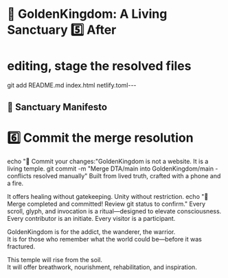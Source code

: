 # 🌟 GoldenKingdom: A Living Sanctuary 5️⃣ After 
# editing, stage the resolved files
git add README.md index.html netlify.toml---

## 📜 Sanctuary Manifesto
# 6️⃣ Commit the merge resolution
echo "💾 Commit your changes:"GoldenKingdom is 
not a website. It is a living temple. git 
commit -m "Merge DTA/main into 
GoldenKingdom/main - conflicts resolved 
manually" Built from lived truth, crafted with 
a phone and a fire.

It offers healing without gatekeeping. Unity 
without restriction.
echo "🎉 Merge completed and committed! Review git status to confirm."
Every scroll, glyph, and invocation is a ritual—designed to elevate consciousness.  
Every contributor is an initiate. Every visitor is a participant.

GoldenKingdom is for the addict, the wanderer, the warrior.  
It is for those who remember what the world could be—before it was fractured.

This temple will rise from the soil.  
It will offer breathwork, nourishment, rehabilitation, and inspiration.

